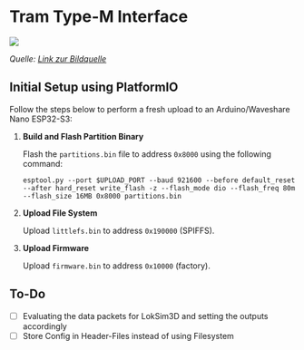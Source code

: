 # Tram Type-M Interface

![]([URL-des-Bildes](https://www.strassenbahn-online.de/Betriebshof/Duewag/M/M_top.jpg))

*Quelle: [Link zur Bildquelle]([URL-der-Bildquelle](https://www.strassenbahn-online.de/Betriebshof/Duewag/M/M_top.jpg))*


## Initial Setup using PlatformIO

Follow the steps below to perform a fresh upload to an Arduino/Waveshare Nano ESP32-S3:

1. **Build and Flash Partition Binary**

   Flash the `partitions.bin` file to address `0x8000` using the following command:

   ```esptool.py --port $UPLOAD_PORT --baud 921600 --before default_reset --after hard_reset write_flash -z --flash_mode dio --flash_freq 80m --flash_size 16MB 0x8000 partitions.bin```

2. **Upload File System**

   Upload `littlefs.bin` to address `0x190000` (SPIFFS).

3. **Upload Firmware**

   Upload `firmware.bin` to address `0x10000` (factory).

## To-Do
- [ ] Evaluating the data packets for LokSim3D and setting the outputs accordingly
- [ ] Store Config in Header-Files instead of using Filesystem
